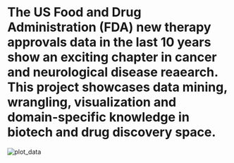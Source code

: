 # The US Food and Drug Administration (FDA) new therapy approvals data in the last 10 years show an exciting chapter in cancer and neurological disease reaearch. This project showcases data mining, wrangling, visualization and domain-specific knowledge in biotech and drug discovery space. 

![plot_data](https://github.com/sejaldavla/Data-Visualization-Projects/assets/77356703/27241ebe-663d-4b7d-a9a1-99d2d2e686fb)
